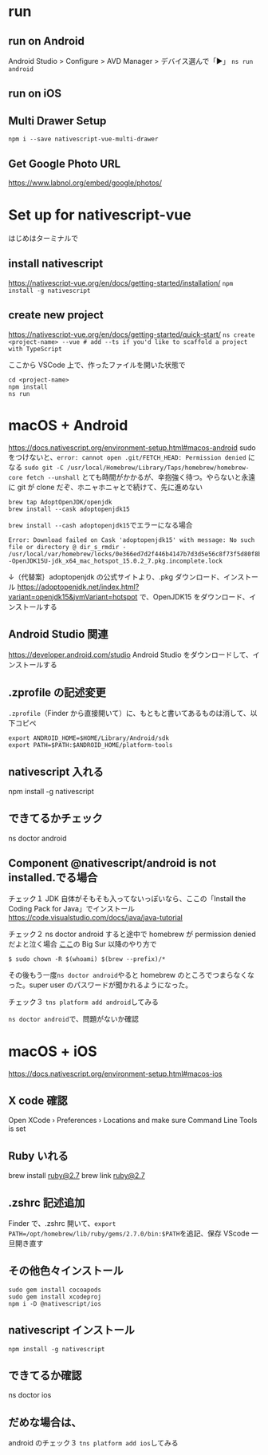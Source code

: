# run

## run on Android

Android Studio > Configure > AVD Manager > デバイス選んで「▶」
`ns run android`

## run on iOS

## Multi Drawer Setup

`npm i --save nativescript-vue-multi-drawer`

## Get Google Photo URL

https://www.labnol.org/embed/google/photos/

# Set up for nativescript-vue

<!-- TERMINALうごかなくなったら、ctrl+C -->

はじめはターミナルで

## install nativescript

https://nativescript-vue.org/en/docs/getting-started/installation/
`npm install -g nativescript`

## create new project

https://nativescript-vue.org/en/docs/getting-started/quick-start/
`ns create <project-name> --vue # add --ts if you'd like to scaffold a project with TypeScript`

ここから VSCode 上で、作ったファイルを開いた状態で

```
cd <project-name>
npm install
ns run
```

# macOS + Android

https://docs.nativescript.org/environment-setup.html#macos-android
sudo をつけないと、`error: cannot open .git/FETCH_HEAD: Permission denied` になる
`sudo git -C /usr/local/Homebrew/Library/Taps/homebrew/homebrew-core fetch --unshall`
とても時間がかかるが、辛抱強く待つ。やらないと永遠に git が clone だぞ、ホニャホニャとで続けて、先に進めない

```
brew tap AdoptOpenJDK/openjdk
brew install --cask adoptopenjdk15
```

`brew install --cash adoptopenjdk15`でエラーになる場合

```
Error: Download failed on Cask 'adoptopenjdk15' with message: No such file or directory @ dir_s_rmdir - /usr/local/var/homebrew/locks/0e366ed7d2f446b4147b7d3d5e56c8f73f5d80f8b52b5e9831e68029090ff5a5--OpenJDK15U-jdk_x64_mac_hotspot_15.0.2_7.pkg.incomplete.lock
```

↓（代替案｝adoptopenjdk の公式サイトより、.pkg ダウンロード、インストール
https://adoptopenjdk.net/index.html?variant=openjdk15&jvmVariant=hotspot
で、OpenJDK15 をダウンロード、インストールする

## Android Studio 関連

https://developer.android.com/studio
Android Studio をダウンロードして、インストールする

## .zprofile の記述変更

`.zprofile`（Finder から直接開いて）に、もともと書いてあるものは消して、以下コピペ

```
export ANDROID_HOME=$HOME/Library/Android/sdk
export PATH=$PATH:$ANDROID_HOME/platform-tools
```

## nativescript 入れる

npm install -g nativescript

## できてるかチェック

ns doctor android

## Component @nativescript/android is not installed.でる場合

チェック１
JDK 自体がそもそも入ってないっぽいなら、ここの「Install the Coding Pack for Java」でインストール
https://code.visualstudio.com/docs/java/java-tutorial

チェック２
ns doctor android すると途中で homebrew が permission denied だよと泣く場合
[ここ](https://stackoverflow.com/questions/16432071/how-to-fix-homebrew-permissions)の Big Sur 以降のやり方で

```
$ sudo chown -R $(whoami) $(brew --prefix)/*
```

その後もう一度`ns doctor android`やると homebrew のところでつまらなくなった。super user のパスワードが聞かれるようになった。

チェック３
`tns platform add android`してみる

`ns doctor android`で、問題がないか確認

# macOS + iOS

https://docs.nativescript.org/environment-setup.html#macos-ios

## X code 確認

Open XCode › Preferences › Locations and make sure Command Line Tools is set

## Ruby いれる

brew install ruby@2.7
brew link ruby@2.7

## .zshrc 記述追加

Finder で、.zshrc 開いて、`export PATH=/opt/homebrew/lib/ruby/gems/2.7.0/bin:$PATH`を追記、保存
VScode 一旦開き直す

## その他色々インストール

```
sudo gem install cocoapods
sudo gem install xcodeproj
npm i -D @nativescript/ios
```

## nativescript インストール

```
npm install -g nativescript
```

## できてるか確認

ns doctor ios

## だめな場合は、

android のチェック３
`tns platform add ios`してみる
